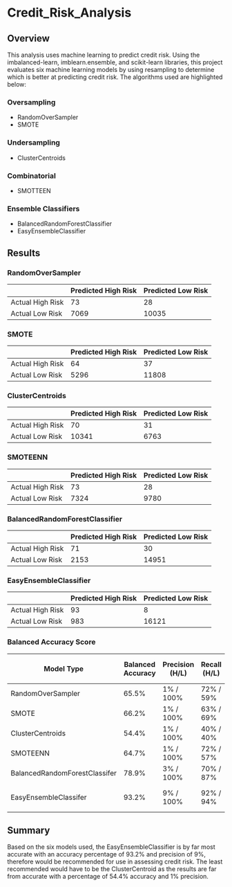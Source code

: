 # Credit_Risk_Analysis

## Overview

This analysis uses machine learning to predict credit risk. Using the imbalanced-learn, imblearn.ensemble, and scikit-learn libraries, this project evaluates six machine learning models by using resampling to determine which is better at predicting credit risk. The algorithms used are highlighted below:

### Oversampling

- RandomOverSampler
- SMOTE

### Undersampling

- ClusterCentroids

### Combinatorial

- SMOTTEEN

### Ensemble Classifiers

- BalancedRandomForestClassifier
- EasyEnsembleClassifier

## Results

### RandomOverSampler
|                  | Predicted High Risk | Predicted Low Risk |
|------------------|---------------------|--------------------|
| Actual High Risk | 73                  | 28                 |
| Actual Low Risk  | 7069                | 10035              |

### SMOTE
|                  | Predicted High Risk | Predicted Low Risk |
|------------------|---------------------|--------------------|
| Actual High Risk | 64                  | 37                 |
| Actual Low Risk  | 5296                | 11808              |

### ClusterCentroids
|                  | Predicted High Risk | Predicted Low Risk |
|------------------|---------------------|--------------------|
| Actual High Risk | 70                  | 31                 |
| Actual Low Risk  | 10341               | 6763               |

### SMOTEENN
|                  | Predicted High Risk | Predicted Low Risk |
|------------------|---------------------|--------------------|
| Actual High Risk | 73                  | 28                 |
| Actual Low Risk  | 7324                | 9780               |

### BalancedRandomForestClassifier
|                  | Predicted High Risk | Predicted Low Risk |
|------------------|---------------------|--------------------|
| Actual High Risk | 71                  | 30                 |
| Actual Low Risk  | 2153                | 14951              |

### EasyEnsembleClassifier
|                  | Predicted High Risk | Predicted Low Risk |
|------------------|---------------------|--------------------|
| Actual High Risk | 93                  | 8                  |
| Actual Low Risk  | 983                 | 16121              |

### Balanced Accuracy Score
| Model Type                    | Balanced Accuracy | Precision (H/L) | Recall (H/L) | F1 Score (H/L) |
|-------------------------------|-------------------|-----------------|--------------|----------------|
| RandomOverSampler             | 65.5%             | 1% / 100%       | 72% / 59%    | 2% / 74%       |
| SMOTE                         | 66.2%             | 1% / 100%       | 63% / 69%    | 2% / 82%       |
| ClusterCentroids              | 54.4%             | 1% / 100%       | 40% / 40%    | 1% / 57%       |
| SMOTEENN                      | 64.7%             | 1% / 100%       | 72% / 57%    | 2% / 73%       |
| BalancedRandomForestClassifer | 78.9%             | 3% / 100%       | 70% / 87%    | 6% / 93%       |
| EasyEnsembleClassifer         | 93.2%             | 9% / 100%       | 92% / 94%    | 16% / 97%      |

## Summary

Based on the six models used, the EasyEnsembleClassifier is by far most accurate with an accuracy percentage of 93.2% and precision of 9%, therefore would be recommended for use in assessing credit risk. The least recommended would have to be the ClusterCentroid as the results are far from accurate with a percentage of 54.4% accuracy and 1% precision.
